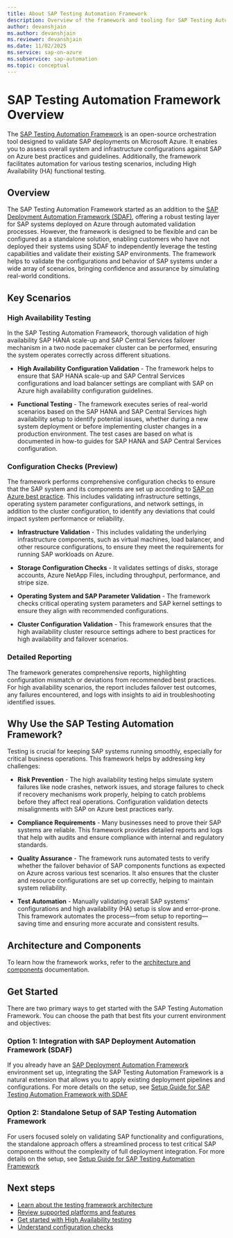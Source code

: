 ```yaml
---
title: About SAP Testing Automation Framework
description: Overview of the framework and tooling for SAP Testing Automation Framework.
author: devanshjain
ms.author: devanshjain
ms.reviewer: devanshjain
ms.date: 11/02/2025
ms.service: sap-on-azure
ms.subservice: sap-automation
ms.topic: conceptual
---
```


# SAP Testing Automation Framework Overview

The [SAP Testing Automation Framework](https://github.com/Azure/sap-automation-qa) is an open-source orchestration tool designed to validate SAP deployments on Microsoft Azure. It enables you to assess overall system and infrastructure configurations against SAP on Azure best practices and guidelines. Additionally, the framework facilitates automation for various testing scenarios, including High Availability (HA) functional testing.

## Overview

The SAP Testing Automation Framework started as an addition to the [SAP Deployment Automation Framework (SDAF)](./deployment-framework.md), offering a robust testing layer for SAP systems deployed on Azure through automated validation processes. However, the framework is designed to be flexible and can be configured as a standalone solution, enabling customers who have not deployed their systems using SDAF to independently leverage the testing capabilities and validate their existing SAP environments. The framework helps to validate the configurations and behavior of SAP systems under a wide array of scenarios, bringing confidence and assurance by simulating real-world conditions.

## Key Scenarios

### High Availability Testing

In the SAP Testing Automation Framework, thorough validation of high availability SAP HANA scale-up and SAP Central Services failover mechanism in a two node pacemaker cluster can be performed, ensuring the system operates correctly across different situations.

- **High Availability Configuration Validation** - The framework helps to ensure that SAP HANA scale-up and SAP Central Services configurations and load balancer settings are compliant with SAP on Azure high availability configuration guidelines.

- **Functional Testing** - The framework executes series of real-world scenarios based on the SAP HANA and SAP Central Services high availability setup to identify potential issues, whether during a new system deployment or before implementing cluster changes in a production environment. The test cases are based on what is documented in how-to guides for SAP HANA and SAP Central Services configuration.

### Configuration Checks (Preview)

The framework performs comprehensive configuration checks to ensure that the SAP system and its components are set up according to [SAP on Azure best practice](https://learn.microsoft.com/azure/sap/). This includes validating infrastructure settings, operating system parameter configurations, and network settings, in addition to the cluster configuration, to identify any deviations that could impact system performance or reliability.

- **Infrastructure Validation** - This includes validating the underlying infrastructure components, such as virtual machines, load balancer, and other resource configurations, to ensure they meet the requirements for running SAP workloads on Azure.

- **Storage Configuration Checks** - It validates settings of disks, storage accounts, Azure NetApp Files, including throughput, performance, and stripe size.

- **Operating System and SAP Parameter Validation** - The framework checks critical operating system parameters and SAP kernel settings to ensure they align with recommended configurations.

- **Cluster Configuration Validation** - This framework ensures that the high availability cluster resource settings adhere to best practices for high availability and failover scenarios.

### Detailed Reporting

The framework generates comprehensive reports, highlighting configuration mismatch or deviations from recommended best practices. For high availability scenarios, the report includes failover test outcomes, any failures encountered, and logs with insights to aid in troubleshooting identified issues.

## Why Use the SAP Testing Automation Framework?

Testing is crucial for keeping SAP systems running smoothly, especially for critical business operations. This framework helps by addressing key challenges:

- **Risk Prevention** - The high availability testing helps simulate system failures like node crashes, network issues, and storage failures to check if recovery mechanisms work properly, helping to catch problems before they affect real operations. Configuration validation detects misalignments with SAP on Azure best practices early.

- **Compliance Requirements** - Many businesses need to prove their SAP systems are reliable. This framework provides detailed reports and logs that help with audits and ensure compliance with internal and regulatory standards.

- **Quality Assurance** - The framework runs automated tests to verify whether the failover behavior of SAP components functions as expected on Azure across various test scenarios. It also ensures that the cluster and resource configurations are set up correctly, helping to maintain system reliability.

- **Test Automation** - Manually validating overall SAP systems' configurations and high availability (HA) setup is slow and error-prone. This framework automates the process—from setup to reporting—saving time and ensuring more accurate and consistent results.

## Architecture and Components

To learn how the framework works, refer to the [architecture and components](./testing-framework-architecture.md) documentation.

## Get Started

There are two primary ways to get started with the SAP Testing Automation Framework. You can choose the path that best fits your current environment and objectives:

### Option 1: Integration with SAP Deployment Automation Framework (SDAF)

If you already have an [SAP Deployment Automation Framework](./deployment-framework.md) environment set up, integrating the SAP Testing Automation Framework is a natural extension that allows you to apply existing deployment pipelines and configurations. For more details on the setup, see [Setup Guide for SAP Testing Automation Framework with SDAF](https://github.com/Azure/sap-automation-qa/blob/main/docs/SDAF_INTEGRATION.md)

### Option 2: Standalone Setup of SAP Testing Automation Framework

For users focused solely on validating SAP functionality and configurations, the standalone approach offers a streamlined process to test critical SAP components without the complexity of full deployment integration. For more details on the setup, see [Setup Guide for SAP Testing Automation Framework](https://github.com/Azure/sap-automation-qa/blob/main/docs/SETUP.MD)

## Next steps

- [Learn about the testing framework architecture](testing-framework-architecture.md)
- [Review supported platforms and features](testing-framework-supportability.md)
- [Get started with High Availability testing](testing-framework-high-availability.md)
- [Understand configuration checks](testing-framework-configuration-checks.md)